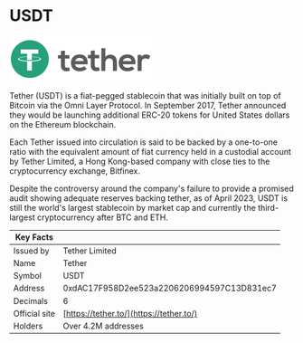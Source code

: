 # USDT

![](<../../.gitbook/assets/image (1) (1) (1).png>)

Tether (USDT) is a fiat-pegged stablecoin that was initially built on top of Bitcoin via the Omni Layer Protocol. In September 2017, Tether announced they would be launching additional ERC-20 tokens for United States dollars on the Ethereum blockchain.

Each Tether issued into circulation is said to be backed by a one-to-one ratio with the equivalent amount of fiat currency held in a custodial account by Tether Limited, a Hong Kong-based company with close ties to the cryptocurrency exchange, Bitfinex.

Despite the controversy around the company's failure to provide a promised audit showing adequate reserves backing tether, as of April 2023, USDT is still the world's largest stablecoin by market cap and currently the third-largest cryptocurrency after BTC and ETH.

| Key Facts     |                                            |
| ------------- | ------------------------------------------ |
| Issued by     | Tether Limited                             |
| Name          | Tether                                     |
| Symbol        | USDT                                       |
| Address       | 0xdAC17F958D2ee523a2206206994597C13D831ec7 |
| Decimals      | 6                                          |
| Official site | [https://tether.to/](https://tether.to/)   |
| Holders       | Over 4.2M addresses                        |
